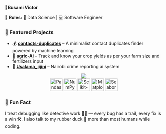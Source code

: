 

**🔹Busami Victor** 

**🔹 Roles:**  🧠 Data Science | 💻 Software Engineer 



### 🚀 Featured Projects

- 💰 [**contacts-duplicates**](https://busami-duplicates.onrender.com/) – A minimalist contact duplicates finder powered by machine learning  
- 🌱 [**agric-Ai**](https://busami-agric.onrender.com/) – Track and know your crop yields as per your farm size and fertilizers input  
- 🧠 [**Usalama_jijini**](https://github.com/victor-busami/usalama_jijini) – Nairobi crime reporting ai system 

<p align="center">

   <!-- Backend & Full-Stack -->
  <img src="https://skillicons.dev/icons?i=python,javascript,postgres,docker,git,github,postman" />

  <br>
  
  <!-- Data Science / ML -->
  <img src="https://img.shields.io/badge/Pandas-150458?style=for-the-badge&logo=pandas&logoColor=white" title="Pandas" height="40"/> 
  <img src="https://img.shields.io/badge/Numpy-013243?style=for-the-badge&logo=numpy&logoColor=white" title="NumPy" height="40"/> 
  <img src="https://img.shields.io/badge/Scikit-Learn-F7931E?style=for-the-badge&logo=scikit-learn&logoColor=white" title="Scikit-Learn" height="40"/> 
  <img src="https://img.shields.io/badge/Matplotlib-11557C?style=for-the-badge&logo=matplotlib&logoColor=white" title="Matplotlib" height="40"/> 
  <img src="https://img.shields.io/badge/Seaborn-77AC30?style=for-the-badge&logo=seaborn&logoColor=white" title="Seaborn" height="40"/> 
  <br> 
</p>

### 🤯 Fun Fact

I treat debugging like detective work 🕵️‍♂️ — every bug has a trail, every fix is a win 🛠️. I also talk to my rubber duck 🦆 more than most humans while coding.  
